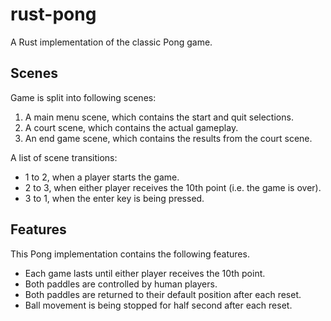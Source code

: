# rust-pong

A Rust implementation of the classic Pong game.

## Scenes

Game is split into following scenes:

1. A main menu scene, which contains the start and quit selections.
2. A court scene, which contains the actual gameplay.
3. An end game scene, which contains the results from the court scene.

A list of scene transitions:

- 1 to 2, when a player starts the game.
- 2 to 3, when either player receives the 10th point (i.e. the game is over).
- 3 to 1, when the enter key is being pressed.

## Features

This Pong implementation contains the following features.

- Each game lasts until either player receives the 10th point.
- Both paddles are controlled by human players.
- Both paddles are returned to their default position after each reset.
- Ball movement is being stopped for half second after each reset.
